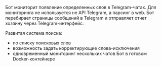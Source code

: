 Бот мониторит появление определенных слов в Telegram-чатах.
Для мониторинга не используется не API Telegram, а парсинг в web. 
Бот перебирает страницы сообщений в Telegram и отправляет отчет хозяину через Telegram-интерфейс. 

Развитая система поиска:
- по списку поисковых слов
- возможность задать корректирующие слова-исключения
- одновременный мониторинг нескольких чатов
Бот в готовом Docker-контейнере 
